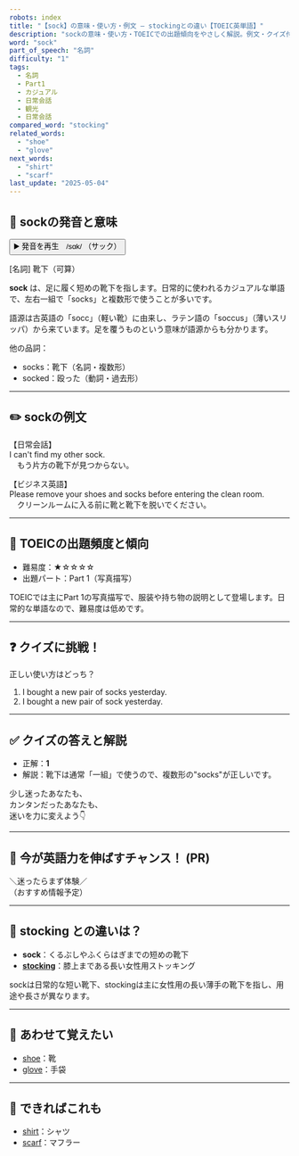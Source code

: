 ```yaml
---
robots: index
title: "【sock】の意味・使い方・例文 ― stockingとの違い【TOEIC英単語】"
description: "sockの意味・使い方・TOEICでの出題傾向をやさしく解説。例文・クイズ付きでstockingとの違いもわかりやすく学べます。"
word: "sock"
part_of_speech: "名詞"
difficulty: "1"
tags:
  - 名詞
  - Part1
  - カジュアル
  - 日常会話
  - 観光
  - 日常会話
compared_word: "stocking"
related_words:
  - "shoe"
  - "glove"
next_words:
  - "shirt"
  - "scarf"
last_update: "2025-05-04"
---
```


## 🔰 sockの発音と意味

<button class="play-audio" onclick="playTTS('sock')">
  <span class="play-audio-main">
    ▶️ 発音を再生　/sɑk/
  </span>
  <span class="play-audio-sub">
    （サック）
  </span>
</button>

[名詞] 靴下（可算）

**sock** は、足に履く短めの靴下を指します。日常的に使われるカジュアルな単語で、左右一組で「socks」と複数形で使うことが多いです。

語源は古英語の「socc」（軽い靴）に由来し、ラテン語の「soccus」（薄いスリッパ）から来ています。足を覆うものという意味が語源からも分かります。

他の品詞：  
- socks：靴下（名詞・複数形）
- socked：殴った（動詞・過去形）

---

## ✏️ sockの例文

【日常会話】  
I can't find my other sock.  
　もう片方の靴下が見つからない。

【ビジネス英語】  
Please remove your shoes and socks before entering the clean room.  
　クリーンルームに入る前に靴と靴下を脱いでください。

---

## 🎯 TOEICの出題頻度と傾向

- 難易度：★☆☆☆☆
- 出題パート：Part 1（写真描写）

TOEICでは主にPart 1の写真描写で、服装や持ち物の説明として登場します。日常的な単語なので、難易度は低めです。

---

## ❓ クイズに挑戦！

正しい使い方はどっち？

1. I bought a new pair of socks yesterday.  
2. I bought a new pair of sock yesterday.

---

## ✅ クイズの答えと解説

- 正解：**1**
- 解説：靴下は通常「一組」で使うので、複数形の"socks"が正しいです。

少し迷ったあなたも、  
カンタンだったあなたも、  
迷いを力に変えよう👇️

---

## 🚀 今が英語力を伸ばすチャンス！ (PR)

<div class="info-center">
＼迷ったらまず体験／<br>  
（おすすめ情報予定）
</div>

---

## 🤔  stocking との違いは？

- **sock**：くるぶしやふくらはぎまでの短めの靴下
- **[stocking](/word/stocking/)**：膝上まである長い女性用ストッキング

sockは日常的な短い靴下、stockingは主に女性用の長い薄手の靴下を指し、用途や長さが異なります。

---

## 🧩 あわせて覚えたい

- [shoe](/word/shoe/)：靴
- [glove](/word/glove/)：手袋

---

## 📖 できればこれも

- [shirt](/word/shirt/)：シャツ
- [scarf](/word/scarf/)：マフラー

<!-- cvid: aid03_bid39 -->
